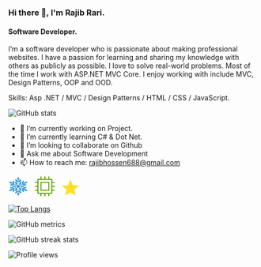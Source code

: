 ### Hi there 👋, I'm Rajib Rari.
#### Software Developer.

I’m a software developer who is passionate about making professional websites. I have a passion for learning and sharing my knowledge with others as publicly as possible. I love to solve real-world problems. Most of the time I work with ASP.NET MVC Core. I enjoy working with include MVC, Design Patterns, OOP and OOD.

Skills: Asp .NET / MVC / Design Patterns / HTML / CSS / JavaScript.

![GitHub stats](https://github-readme-stats.vercel.app/api?username=rajib688&show_icons=true)  

- 🔭 I’m currently working on Project. 
- 🌱 I’m currently learning C# & Dot Net. 
- 👯 I’m looking to collaborate on Github 
- 💬 Ask me about  Software Development 
- 📫 How to reach me: rajibhossen688@gmail.com 


<a href='https://archiveprogram.github.com/'><img src='https://raw.githubusercontent.com/acervenky/animated-github-badges/master/assets/acbadge.gif' width='40' height='40'></a> <a href='https://docs.github.com/en/developers'><img src='https://raw.githubusercontent.com/acervenky/animated-github-badges/master/assets/devbadge.gif' width='40' height='40'></a> <a href='https://stars.github.com/'><img src='https://raw.githubusercontent.com/acervenky/animated-github-badges/master/assets/starbadge.gif' width='35' height='35'></a> 

[![Top Langs](https://github-readme-stats.vercel.app/api/top-langs/?username=rajib688)](https://github.com/anuraghazra/github-readme-stats)

![GitHub metrics](https://metrics.lecoq.io/rajib688)  

![GitHub streak stats](https://streak-stats.demolab.com/?user=rajib688)  

![Profile views](https://gpvc.arturio.dev/rajib688)  
